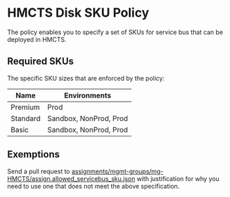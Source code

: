 # HMCTS Disk SKU Policy

The policy enables you to specify a set of SKUs for service bus that can be deployed in HMCTS.

## Required SKUs

The specific SKU sizes that are enforced by the policy:


| Name             | Environments             |
| --------------   | --------------  |
| Premium | Prod    |
| Standard | Sandbox, NonProd, Prod |
| Basic  | Sandbox, NonProd, Prod     |

## Exemptions 

Send a pull request to [assignments/mgmt-groups/mg-HMCTS/assign.allowed_servicebus_sku.json](https://github.com/hmcts/azure-policy/blob/HEAD/assignments/mgmt-groups/mg-HMCTS/assign.allowed_servicebus_sku.json) with justification for why you need to use one that does not meet the above specification.
